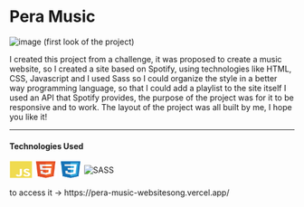 # Pera Music

![image](https://user-images.githubusercontent.com/79667413/166970844-f52f2b1e-67d8-468a-8627-b34ad551202d.png)
(first look of the project)

I created this project from a challenge, it was proposed to create a music website, so I created a site based on Spotify, using technologies like HTML, CSS, Javascript and I used Sass so I could organize the style in a better way programming language, so that I could add a playlist to the site itself I used an API that Spotify provides, the purpose of the project was for it to be responsive and to work. The layout of the project was all built by me, I hope you like it!

<hr>
<div style="display: inline_block">
  <h4>Technologies Used</h4>
  <img align="center" alt="JS" height="30" width="40" src="https://raw.githubusercontent.com/devicons/devicon/master/icons/javascript/javascript-plain.svg">
  <img align="center" alt="HTML" height="30" width="40" src="https://raw.githubusercontent.com/devicons/devicon/master/icons/html5/html5-original.svg">
  <img align="center" alt="CSS" height="30" width="40" src="https://raw.githubusercontent.com/devicons/devicon/master/icons/css3/css3-original.svg">
  <img align="center" alt="SASS" height="30" width="70" src="https://miro.medium.com/max/1400/1*FeiTcE7xAIKhNrRa-2_oiQ.png">
  </div>
<br>
to access it -> https://pera-music-websitesong.vercel.app/

